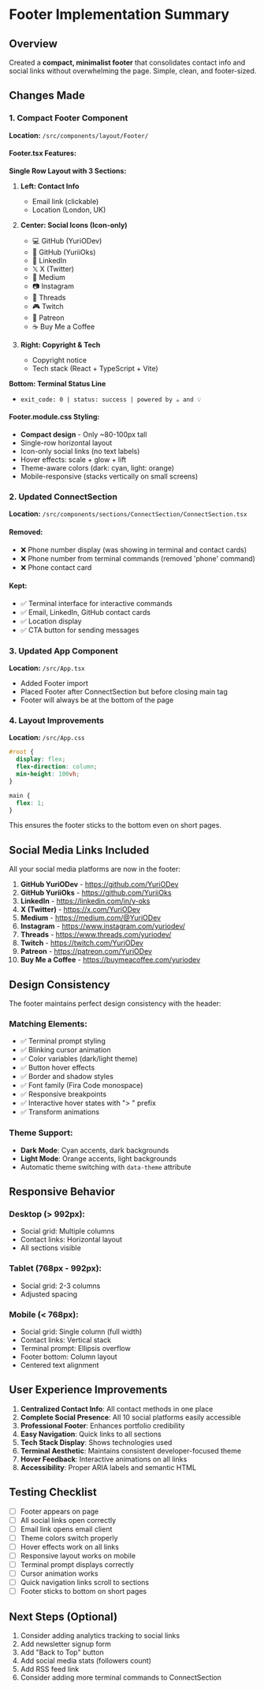 # Footer Implementation Summary

## Overview
Created a **compact, minimalist footer** that consolidates contact info and social links without overwhelming the page. Simple, clean, and footer-sized.

## Changes Made

### 1. Compact Footer Component
**Location:** `/src/components/layout/Footer/`

#### Footer.tsx Features:
**Single Row Layout with 3 Sections:**

1. **Left: Contact Info**
   - Email link (clickable)
   - Location (London, UK)

2. **Center: Social Icons (Icon-only)**
   - 💻 GitHub (YuriODev)
   - 🔧 GitHub (YuriiOks)
   - 💼 LinkedIn
   - 𝕏 X (Twitter)
   - 📝 Medium
   - 📷 Instagram
   - 🧵 Threads
   - 🎮 Twitch
   - 🎨 Patreon
   - ☕ Buy Me a Coffee

3. **Right: Copyright & Tech**
   - Copyright notice
   - Tech stack (React + TypeScript + Vite)

**Bottom: Terminal Status Line**
- `exit_code: 0 | status: success | powered by ☕ and 💡`

#### Footer.module.css Styling:
- **Compact design** - Only ~80-100px tall
- Single-row horizontal layout
- Icon-only social links (no text labels)
- Hover effects: scale + glow + lift
- Theme-aware colors (dark: cyan, light: orange)
- Mobile-responsive (stacks vertically on small screens)

### 2. Updated ConnectSection
**Location:** `/src/components/sections/ConnectSection/ConnectSection.tsx`

#### Removed:
- ❌ Phone number display (was showing in terminal and contact cards)
- ❌ Phone number from terminal commands (removed 'phone' command)
- ❌ Phone contact card

#### Kept:
- ✅ Terminal interface for interactive commands
- ✅ Email, LinkedIn, GitHub contact cards
- ✅ Location display
- ✅ CTA button for sending messages

### 3. Updated App Component
**Location:** `/src/App.tsx`

- Added Footer import
- Placed Footer after ConnectSection but before closing main tag
- Footer will always be at the bottom of the page

### 4. Layout Improvements
**Location:** `/src/App.css`

```css
#root {
  display: flex;
  flex-direction: column;
  min-height: 100vh;
}

main {
  flex: 1;
}
```

This ensures the footer sticks to the bottom even on short pages.

## Social Media Links Included

All your social media platforms are now in the footer:

1. **GitHub YuriODev** - https://github.com/YuriODev
2. **GitHub YuriiOks** - https://github.com/YuriiOks
3. **LinkedIn** - https://linkedin.com/in/y-oks
4. **X (Twitter)** - https://x.com/YuriODev
5. **Medium** - https://medium.com/@YuriODev
6. **Instagram** - https://www.instagram.com/yuriodev/
7. **Threads** - https://www.threads.com/yuriodev/
8. **Twitch** - https://twitch.com/YuriODev
9. **Patreon** - https://patreon.com/YuriODev
10. **Buy Me a Coffee** - https://buymeacoffee.com/yuriodev

## Design Consistency

The footer maintains perfect design consistency with the header:

### Matching Elements:
- ✅ Terminal prompt styling
- ✅ Blinking cursor animation
- ✅ Color variables (dark/light theme)
- ✅ Button hover effects
- ✅ Border and shadow styles
- ✅ Font family (Fira Code monospace)
- ✅ Responsive breakpoints
- ✅ Interactive hover states with "> " prefix
- ✅ Transform animations

### Theme Support:
- **Dark Mode**: Cyan accents, dark backgrounds
- **Light Mode**: Orange accents, light backgrounds
- Automatic theme switching with `data-theme` attribute

## Responsive Behavior

### Desktop (> 992px):
- Social grid: Multiple columns
- Contact links: Horizontal layout
- All sections visible

### Tablet (768px - 992px):
- Social grid: 2-3 columns
- Adjusted spacing

### Mobile (< 768px):
- Social grid: Single column (full width)
- Contact links: Vertical stack
- Terminal prompt: Ellipsis overflow
- Footer bottom: Column layout
- Centered text alignment

## User Experience Improvements

1. **Centralized Contact Info**: All contact methods in one place
2. **Complete Social Presence**: All 10 social platforms easily accessible
3. **Professional Footer**: Enhances portfolio credibility
4. **Easy Navigation**: Quick links to all sections
5. **Tech Stack Display**: Shows technologies used
6. **Terminal Aesthetic**: Maintains consistent developer-focused theme
7. **Hover Feedback**: Interactive animations on all links
8. **Accessibility**: Proper ARIA labels and semantic HTML

## Testing Checklist

- [ ] Footer appears on page
- [ ] All social links open correctly
- [ ] Email link opens email client
- [ ] Theme colors switch properly
- [ ] Hover effects work on all links
- [ ] Responsive layout works on mobile
- [ ] Terminal prompt displays correctly
- [ ] Cursor animation works
- [ ] Quick navigation links scroll to sections
- [ ] Footer sticks to bottom on short pages

## Next Steps (Optional)

1. Consider adding analytics tracking to social links
2. Add newsletter signup form
3. Add "Back to Top" button
4. Add social media stats (followers count)
5. Add RSS feed link
6. Consider adding more terminal commands to ConnectSection
